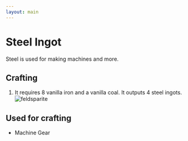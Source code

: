```yaml
---
layout: main
---
```


# Steel Ingot

Steel is used for making machines and more.

## Crafting

1) It requires 8 vanilla iron and a vanilla coal. It outputs 4 steel ingots.
![feldsparite](https://t.gyazo.com/teams/chew/424e6385954790bba90bae731c6029f1.png)

## Used for crafting

- Machine Gear
